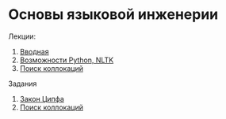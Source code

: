 # Основы языковой инженерии

Лекции:

1. [Вводная](lecture1.md)
2. [Возможности Python, NLTK](http://nbviewer.jupyter.org/github/iposov/students-site/blob/master/21fall/nlp/lecture2.ipynb)
3. [Поиск коллокаций](nlp-3.pdf)

Задания

1. [Закон Ципфа](tasks/zipf.md)
2. [Поиск коллокаций](tasks/collocations.md)
